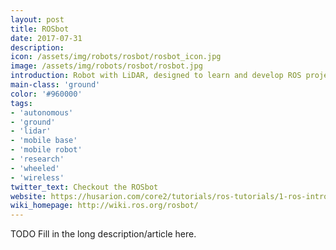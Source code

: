 ```yaml
---
layout: post
title: ROSbot
date: 2017-07-31
description:
icon: /assets/img/robots/rosbot/rosbot_icon.jpg
image: /assets/img/robots/rosbot/rosbot.jpg
introduction: Robot with LiDAR, designed to learn and develop ROS projects, with a dedicated tutorial available. Good base to add extensions - sensors, grippers, etc. thanks to many interfaces available on the rear panel.
main-class: 'ground'
color: '#960000'
tags:
- 'autonomous'
- 'ground'
- 'lidar'
- 'mobile base'
- 'mobile robot'
- 'research'
- 'wheeled'
- 'wireless'
twitter_text: Checkout the ROSbot
website: https://husarion.com/core2/tutorials/ros-tutorials/1-ros-introduction/
wiki_homepage: http://wiki.ros.org/rosbot/
---
```


TODO Fill in the long description/article here.
